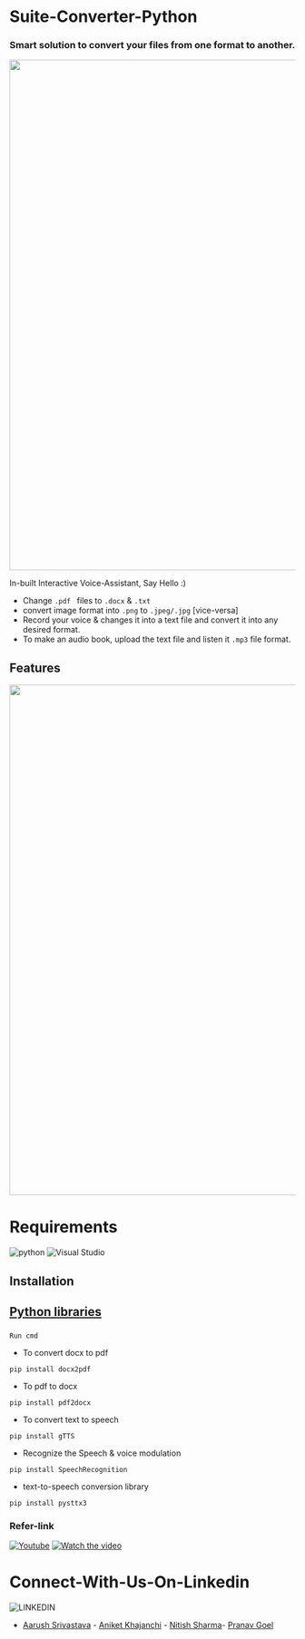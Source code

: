 # Suite-Converter-Python
### Smart solution to convert your files from one format to another.
<div align="center"><img src="https://cdn.discordapp.com/attachments/897883141367292044/897893299162087544/unknown.png" width="900"></div>


In-built Interactive Voice-Assistant, Say Hello :)
- Change ```.pdf ``` files to ``` .docx ``` & ``` .txt ```
- convert image format into ``` .png ``` to ``` .jpeg/.jpg ``` [vice-versa]
- Record your voice & changes it into a text file and convert it into any desired format.
- To make an audio book, upload the text file and listen it  ``` .mp3 ``` file format.
## Features
<div align="center"><img src="https://cdn.discordapp.com/attachments/897883141367292044/897893128575529070/unknown.png" width="900"></div>

# Requirements
![python](https://img.shields.io/badge/Python-3.9-orange)                   ![Visual Studio](https://img.shields.io/badge/Visual%20Studio-2019-blue)
## Installation 

## [Python libraries](https://docs.python.org/3/library/)
### 
``` Run cmd ```
- To convert docx to pdf
 ``` 
pip install docx2pdf 
 ```
 - To pdf to docx
```
pip install pdf2docx
```
- To convert text to speech
```
pip install gTTS
```
- Recognize the Speech & voice modulation
```
pip install SpeechRecognition
```
- text-to-speech conversion library
```
pip install pysttx3
```
### Refer-link
[![Youtube](https://img.shields.io/badge/-Youtube%20-red)](https://youtu.be/FKwicZF7xNE)
[![Watch the video](https://img.youtube.com/vi/T-D1KVIuvjA/maxresdefault.jpg)](https://youtu.be/T-D1KVIuvjA)

# Connect-With-Us-On-Linkedin
![LINKEDIN](https://img.shields.io/badge/LinkedIn-0077B5?style=for-the-badge&logo=linkedin&logoColor=white)
- [Aarush Srivastava](https://www.linkedin.com/in/aarush-srivastava/) - [Aniket Khajanchi](https://www.linkedin.com/in/aniket-khajanchi/) - [Nitish Sharma](https://www.linkedin.com/in/itsnitish22/)- [Pranav Goel](https://www.linkedin.com/in/iipranavii/)

